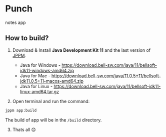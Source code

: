 # Punch
notes app

## How to build?

1. Download & Install **Java Development Kit 11** and the last version of [JPPM](https://github.com/jphp-group/jphp/releases).
   - Java for Windows - https://download.bell-sw.com/java/11/bellsoft-jdk11-windows-amd64.zip
   - Java for Mac - https://download.bell-sw.com/java/11.0.5+11/bellsoft-jdk11.0.5+11-macos-amd64.zip
   - Java for Linux - https://download.bell-sw.com/java/11/bellsoft-jdk11-linux-amd64.tar.gz

2. Open terminal and run the command:
```bash
jppm app:build
```
   The build of app will be in the `/build` directory.
   
3. Thats all 😊
